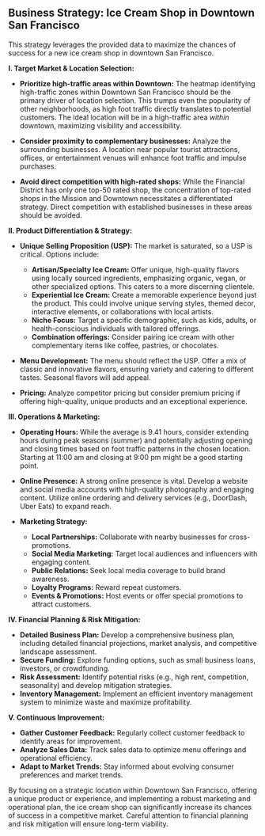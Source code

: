## Business Strategy: Ice Cream Shop in Downtown San Francisco

This strategy leverages the provided data to maximize the chances of success for a new ice cream shop in downtown San Francisco.

**I. Target Market & Location Selection:**

* **Prioritize high-traffic areas within Downtown:**  The heatmap identifying high-traffic zones within Downtown San Francisco should be the primary driver of location selection. This trumps even the popularity of other neighborhoods, as high foot traffic directly translates to potential customers.  The ideal location will be in a high-traffic area *within* downtown, maximizing visibility and accessibility.

* **Consider proximity to complementary businesses:**  Analyze the surrounding businesses.  A location near popular tourist attractions, offices, or entertainment venues will enhance foot traffic and impulse purchases.

* **Avoid direct competition with high-rated shops:** While the Financial District has only one top-50 rated shop,  the concentration of top-rated shops in the Mission and Downtown necessitates a differentiated strategy.  Direct competition with established businesses in these areas should be avoided.

**II. Product Differentiation & Strategy:**

* **Unique Selling Proposition (USP):** The market is saturated, so a USP is critical.  Options include:
    * **Artisan/Specialty Ice Cream:** Offer unique, high-quality flavors using locally sourced ingredients, emphasizing organic, vegan, or other specialized options.  This caters to a more discerning clientele.
    * **Experiential Ice Cream:** Create a memorable experience beyond just the product. This could involve unique serving styles, themed decor, interactive elements, or collaborations with local artists.
    * **Niche Focus:** Target a specific demographic, such as kids, adults, or health-conscious individuals with tailored offerings.
    * **Combination offerings:**  Consider pairing ice cream with other complementary items like coffee, pastries, or chocolates.

* **Menu Development:** The menu should reflect the USP. Offer a mix of classic and innovative flavors, ensuring variety and catering to different tastes.  Seasonal flavors will add appeal.

* **Pricing:**  Analyze competitor pricing but consider premium pricing if offering high-quality, unique products and an exceptional experience.

**III. Operations & Marketing:**

* **Operating Hours:** While the average is 9.41 hours, consider extending hours during peak seasons (summer) and potentially adjusting opening and closing times based on foot traffic patterns in the chosen location. Starting at 11:00 am and closing at 9:00 pm might be a good starting point.

* **Online Presence:**  A strong online presence is vital.  Develop a website and social media accounts with high-quality photography and engaging content.  Utilize online ordering and delivery services (e.g., DoorDash, Uber Eats) to expand reach.

* **Marketing Strategy:**
    * **Local Partnerships:** Collaborate with nearby businesses for cross-promotions.
    * **Social Media Marketing:** Target local audiences and influencers with engaging content.
    * **Public Relations:** Seek local media coverage to build brand awareness.
    * **Loyalty Programs:**  Reward repeat customers.
    * **Events & Promotions:** Host events or offer special promotions to attract customers.

**IV. Financial Planning & Risk Mitigation:**

* **Detailed Business Plan:** Develop a comprehensive business plan, including detailed financial projections, market analysis, and competitive landscape assessment.
* **Secure Funding:** Explore funding options, such as small business loans, investors, or crowdfunding.
* **Risk Assessment:** Identify potential risks (e.g., high rent, competition, seasonality) and develop mitigation strategies.
* **Inventory Management:** Implement an efficient inventory management system to minimize waste and maximize profitability.


**V. Continuous Improvement:**

* **Gather Customer Feedback:**  Regularly collect customer feedback to identify areas for improvement.
* **Analyze Sales Data:** Track sales data to optimize menu offerings and operational efficiency.
* **Adapt to Market Trends:** Stay informed about evolving consumer preferences and market trends.


By focusing on a strategic location within Downtown San Francisco, offering a unique product or experience, and implementing a robust marketing and operational plan, the ice cream shop can significantly increase its chances of success in a competitive market.  Careful attention to financial planning and risk mitigation will ensure long-term viability.

